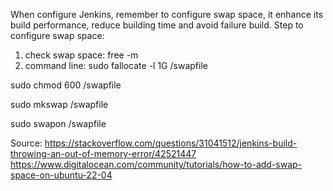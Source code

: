 When configure Jenkins, remember to configure swap space, it enhance its build performance, reduce building time and avoid failure build.
Step to configure swap space:

1. check swap space: free -m
2. command line:
  sudo fallocate -l 1G /swapfile

  sudo chmod 600 /swapfile
  
  sudo mkswap /swapfile
  
  sudo swapon /swapfile
  

Source: https://stackoverflow.com/questions/31041512/jenkins-build-throwing-an-out-of-memory-error/42521447
https://www.digitalocean.com/community/tutorials/how-to-add-swap-space-on-ubuntu-22-04
